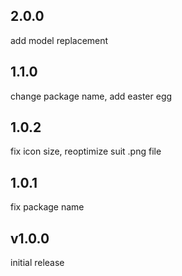 ## 2.0.0

add model replacement

## 1.1.0

change package name, add easter egg

## 1.0.2

fix icon size, reoptimize suit .png file

## 1.0.1

fix package name

## v1.0.0

initial release
